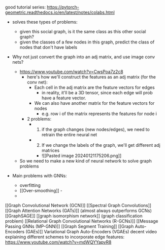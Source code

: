 good tutorial series: https://pytorch-geometric.readthedocs.io/en/latest/notes/colabs.html
- solves these types of problems:
	- given this social graph, is it the same class as this other social graph?
	- given the classes of a few nodes in this graph, predict the class of nodes that don't have labels

- Why not just convert the graph into an adj matrix, and use image conv nets?
	- https://www.youtube.com/watch?v=CwsPoa7z2c8
		- here's how we'll construct the features as an adj matrix (for the conv net):
			- Each cell in the adj matrix are the feature vectors for edges
				- in reality, it'll be a 3D tensor, since each edge will prob have a feature vector.
			- We can also have another matrix for the feature vectors for nodes
				- e.g. row i of the matrix represents the features for node i
		- 2 problems:
			- 1) if the graph changes (new nodes/edges), we need to retrain the entire neural net
			- 2) If we change the labels of the graph, we'll get different adj matrices
				- ![[Pasted image 20240121175206.png]]
	- So we need to make a new kind of neural network to solve graph problems
- Main problems with GNNs:
	- overfitting
	- [[Over-smoothing]] - 
	- 
[[Graph Convolutional Network (GCN)]]
	[[Spectral Graph Convolutions]]
[[Graph Attention Networks (GATs)]] (almost always outperforms GCNs)
[[GraphSAGE]]
[[graph isomorphism network]] (graph classification problem)
[[Relational Graph Convolutional Networks (R-GCNs)]]
[[Message Passing GNNs (MP-GNN)]]
[[Graph Segment Training]]
[[Graph Auto-Encoders (GAEs)]]
Variational Graph Auto-Encoders (VGAEs)
decent video explaining different schemes to incorporate edge features: https://www.youtube.com/watch?v=mdWQYYapvR8